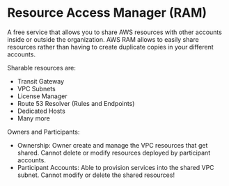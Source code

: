 # Resource Access Manager (RAM)

A free service that allows you to share AWS resources with other accounts inside or outside the organization. AWS RAM allows to easily share resources rather than having to create duplicate copies in your different accounts.

Sharable resources are:

* Transit Gateway&#x20;
* VPC Subnets
* License Manager&#x20;
* Route 53 Resolver (Rules and Endpoints)&#x20;
* Dedicated Hosts
* Many more

Owners and Participants:

* Ownership: Owner create and manage the VPC resources that get shared. Cannot delete or modify resources deployed by participant accounts.&#x20;
* Participant Accounts: Able to provision services into the shared VPC subnet. Cannot modify or delete the shared resources!
